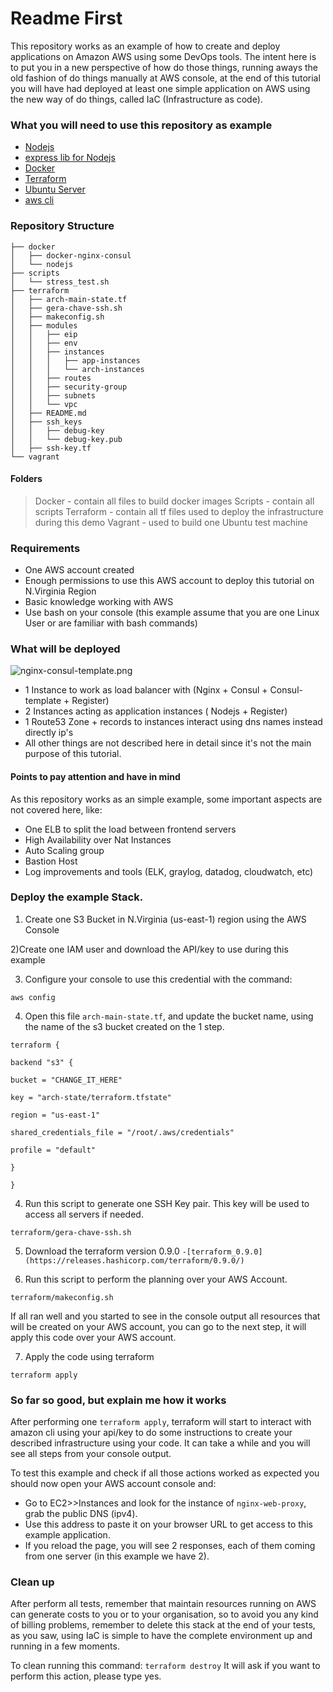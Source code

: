 # Readme First

This repository works as an example of how to create and deploy applications on Amazon AWS using some DevOps tools.
The intent here is to put you in a new perspective of how do those things, running aways the old fashion of do things manually at AWS console, at the end of this tutorial you will have had deployed at least one simple application on AWS using the new way of do things, called IaC (Infrastructure as code).

### What you will need to use this repository as example ###

* [Nodejs](https://nodejs.org/)
* [express lib for Nodejs](http://expressjs.com/)
* [Docker](https://www.docker.com/)
* [Terraform](https://www.terraform.io)
* [Ubuntu Server](https://www.ubuntu.com/download/server)
* [aws cli](http://docs.aws.amazon.com/pt_br/cli/latest/userguide/installing.html)

### Repository Structure ###
```
├── docker
│   ├── docker-nginx-consul
│   └── nodejs
├── scripts
│   └── stress_test.sh
├── terraform
│   ├── arch-main-state.tf
│   ├── gera-chave-ssh.sh
│   ├── makeconfig.sh
│   ├── modules
│   │   ├── eip
│   │   ├── env
│   │   ├── instances
│   │   │   ├── app-instances
│   │   │   └── arch-instances
│   │   ├── routes
│   │   ├── security-group
│   │   ├── subnets
│   │   └── vpc
│   ├── README.md
│   ├── ssh_keys
│   │   ├── debug-key
│   │   └── debug-key.pub
│   ├── ssh-key.tf
└── vagrant
```

#### Folders

>Docker - contain all files to build docker images
Scripts - contain all scripts
Terraform - contain all tf files used to deploy the infrastructure during this demo
Vagrant - used to build one Ubuntu test machine


### Requirements

 - One AWS account created
 - Enough permissions to use this AWS account to deploy this tutorial on N.Virginia Region
 - Basic knowledge working with AWS
 - Use bash on your console (this example assume that you are one Linux User or are familiar with bash commands)

### What will be deployed ###

![nginx-consul-template.png](img/nginx-consul-template.png)

 - 1 Instance to work as load balancer with (Nginx + Consul + Consul-template + Register)
 - 2 Instances acting as application instances ( Nodejs + Register)
 - 1 Route53 Zone + records to instances interact using dns names instead directly ip's
 - All other things are not described here in detail since it's not the main purpose of this tutorial.

#### Points to pay attention and have in mind

As this repository works as an simple example, some important aspects are not covered here, like:

 - One ELB to split the load between frontend servers
 - High Availability over Nat Instances
 - Auto Scaling group
 - Bastion Host
 - Log improvements and tools (ELK, graylog, datadog, cloudwatch, etc)
 

### Deploy the example Stack.

1) Create one S3 Bucket in N.Virginia (us-east-1) region using the AWS Console

2)Create one IAM user and download the API/key to use during this example

3) Configure your console to use this credential with the command:
```
aws config
```

4) Open this file `arch-main-state.tf`, and update the bucket name, using the name of the s3 bucket created on the 1 step.
```hcl
terraform {

backend "s3" {

bucket = "CHANGE_IT_HERE"

key = "arch-state/terraform.tfstate"

region = "us-east-1"

shared_credentials_file = "/root/.aws/credentials"

profile = "default"

}

}
```

4) Run this script to generate one SSH Key pair. This key will be used to access all servers if needed.

```
terraform/gera-chave-ssh.sh
```

5) Download the terraform version 0.9.0
 `-[terraform_0.9.0](https://releases.hashicorp.com/terraform/0.9.0/)`

6) Run this script to perform the planning over your AWS Account.

```
terraform/makeconfig.sh
```

If all ran well and you started to see in the console output all resources that will be created on your AWS account, you can go to the next step, it will apply this code over your AWS account.

7) Apply the code using terraform

```
terraform apply
```

### So far so good, but explain me how it works ###

After performing one `terraform apply`, terraform will start to interact with amazon cli using your api/key to do some instructions to create your described infrastructure using your code.
It can take a while and you will see all steps from your console output.

To test this example and check if all those actions worked as expected you should now open your AWS account console and:

 - Go to EC2>>Instances and look for the instance of `nginx-web-proxy`, grab the public DNS (ipv4).
 - Use this address to paste it on your browser URL to get access to this example application.
 - If you reload the page, you will see 2 responses, each of them coming from one server (in this example we have 2).


### Clean up

After perform all tests, remember that maintain resources running on AWS can generate costs to you or to your organisation, so to avoid you any kind of billing problems, remember to delete this stack at the end of your tests, as you saw, using IaC is simple to have the complete environment up and running in a few moments.

To clean running this command:
`terraform destroy`
It will ask if you want to perform this action, please type yes.
